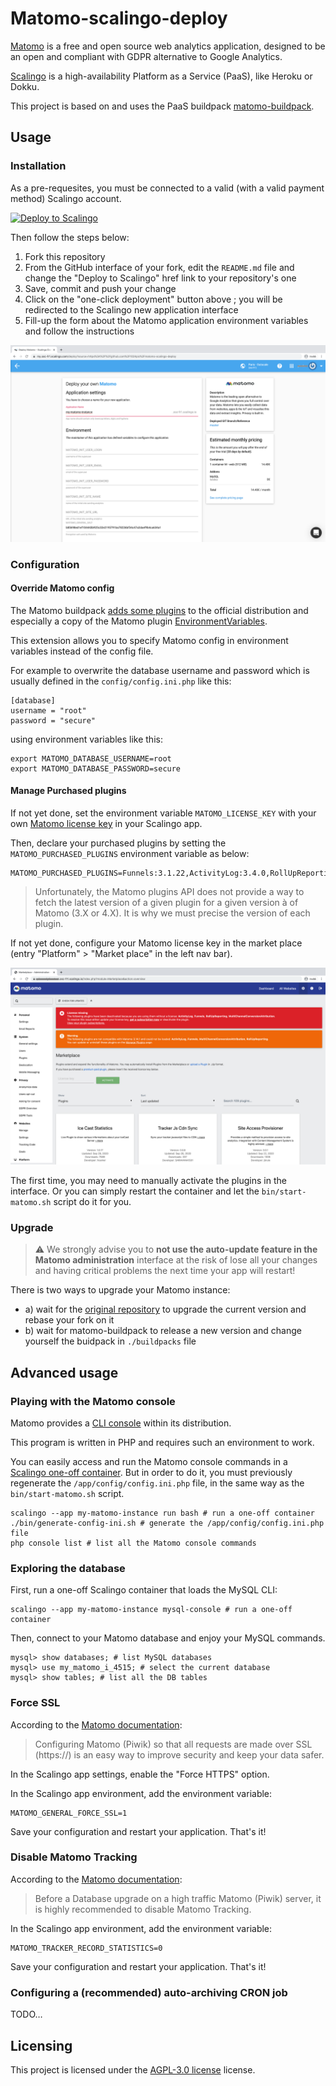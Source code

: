 # Matomo-scalingo-deploy

[Matomo](https://matomo.org) is a free and open source web analytics application, designed to be an open and compliant with GDPR alternative to Google Analytics.

[Scalingo](https://scalingo.com) is a high-availability Platform as a Service (PaaS), like Heroku or Dokku.

This project is based on and uses the PaaS buildpack [matomo-buildpack](https://github.com/1024pix/matomo-buildpack).

## Usage

### Installation

As a pre-requesites, you must be connected to a valid (with a valid payment method) Scalingo account.

[![Deploy to Scalingo](https://cdn.scalingo.com/deploy/button.svg)](https://my.scalingo.com/deploy?source=https://github.com/1024pix/matomo-scalingo-deploy)

Then follow the steps below:

1. Fork this repository
2. From the GitHub interface of your fork, edit the `README.md` file and change the "Deploy to Scalingo" href link to your repository's one
3. Save, commit and push your change
4. Click on the "one-click deployment" button above ; you will be redirected to the Scalingo new application interface
5. Fill-up the form about the Matomo application environment variables and follow the instructions

![Scalingo new Matomo app form](assets/scalingo_new_matomo_app_form.png)

### Configuration

#### Override Matomo config

The Matomo buildpack [adds some plugins](https://github.com/1024pix/matomo-buildpack/tree/master/plugins) to the official distribution and especially a copy of the Matomo plugin [EnvironmentVariables](https://plugins.matomo.org/EnvironmentVariables).

This extension allows you to specify Matomo config in environment variables instead of the config file.

For example to overwrite the database username and password which is usually defined in the `config/config.ini.php` like this:
```
[database]
username = "root"
password = "secure"
```
using environment variables like this:
```
export MATOMO_DATABASE_USERNAME=root
export MATOMO_DATABASE_PASSWORD=secure
```

#### Manage Purchased plugins

If not yet done, set the environment variable `MATOMO_LICENSE_KEY` with your own [Matomo license key](https://fr.matomo.org/faq/how-to/how-do-i-get-a-license-key-for-the-maxmind-geolocation-database/) in your Scalingo app.

Then, declare your purchased plugins by setting the `MATOMO_PURCHASED_PLUGINS` environment variable as below:

```shell script
MATOMO_PURCHASED_PLUGINS=Funnels:3.1.22,ActivityLog:3.4.0,RollUpReporting:3.2.7
```

> Unfortunately, the Matomo plugins API does not provide a way to fetch the latest version of a given plugin for a given version à of Matomo (3.X or 4.X). It is why we must precise the version of each plugin.

If not yet done, configure your Matomo license key in the market place (entry "Platform" > "Market place" in the left nav bar).   

![License key form](assets/license_key_form.png)

The first time, you may need to manually activate the plugins in the interface. Or you can simply restart the container and let the `bin/start-matomo.sh` script do it for you.

### Upgrade

> ⚠️ We strongly advise you to **not use the auto-update feature in the Matomo administration** interface at the risk of lose all your changes and having critical problems the next time your app will restart! 

There is two ways to upgrade your Matomo instance:
- a) wait for the [original repository](https://my.scalingo.com/deploy?source=https://github.com/1024pix/matomo-scalingo-deploy) to upgrade the current version and rebase your fork on it
- b) wait for matomo-buildpack to release a new version and change yourself the buidpack in `./buildpacks` file

## Advanced usage

### Playing with the Matomo console

Matomo provides a [CLI console](https://developer.matomo.org/guides/piwik-on-the-command-line) within its distribution.

This program is written in PHP and requires such an environment to work.

You can easily access and run the Matomo console commands in a [Scalingo one-off container](https://doc.scalingo.com/platform/app/tasks). But in order to do it, you must previously regenerate the `/app/config/config.ini.php` file, in the same way as the `bin/start-matomo.sh` script.

```shell script
scalingo --app my-matomo-instance run bash # run a one-off container
./bin/generate-config-ini.sh # generate the /app/config/config.ini.php file
php console list # list all the Matomo console commands
```

### Exploring the database

First, run a one-off Scalingo container that loads the MySQL CLI:

```shell script
scalingo --app my-matomo-instance mysql-console # run a one-off container
```

Then, connect to your Matomo database and enjoy your MySQL commands.

```shell script
mysql> show databases; # list MySQL databases
mysql> use my_matomo_i_4515; # select the current database
mysql> show tables; # list all the DB tables
```

### Force SSL

According to the [Matomo documentation](https://fr.matomo.org/faq/how-to/faq_91/):

> Configuring Matomo (Piwik) so that all requests are made over SSL (https://) is an easy way to improve security and keep your data safer.

In the Scalingo app settings, enable the "Force HTTPS" option. 

In the Scalingo app environment, add the environment variable:

```
MATOMO_GENERAL_FORCE_SSL=1
```

Save your configuration and restart your application. That's it!

### Disable Matomo Tracking

According to the [Matomo documentation](https://matomo.org/faq/how-to/faq_111/):

> Before a Database upgrade on a high traffic Matomo (Piwik) server, it is highly recommended to disable Matomo Tracking.

In the Scalingo app environment, add the environment variable:

```
MATOMO_TRACKER_RECORD_STATISTICS=0
```

Save your configuration and restart your application. That's it!

### Configuring a (recommended) auto-archiving CRON job

TODO…

## Licensing

This project is licensed under the [AGPL-3.0 license](https://choosealicense.com/licenses/agpl-3.0/) license.
